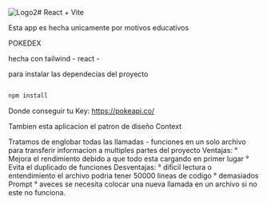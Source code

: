 ![Logo2](https://github.com/DaniBD97/Pokedex/assets/146767599/22c98045-bfe0-46e6-963e-d8508101b66c)# React + Vite

Esta app es hecha unicamente por motivos educativos

POKEDEX

hecha con tailwind - react -

para instalar las dependecias del proyecto

```bash

npm install

```

Donde conseguir tu Key: https://pokeapi.co/

Tambien esta aplicacion el patron de diseño Context

Tratamos de englobar todas las llamadas - funciones en un solo archivo para transferir informacion a multiples partes del proyecto
Ventajas:
° Mejora el rendimiento debido a que todo esta cargando en primer lugar
° Evita el duplicado de funciones 
Desventajas:
° dificil lectura o entendimiento el archivo podria tener 50000 lineas de codigo 
° demasiados Prompt
° aveces se necesita colocar una nueva llamada en un archivo si no este no funciona.





